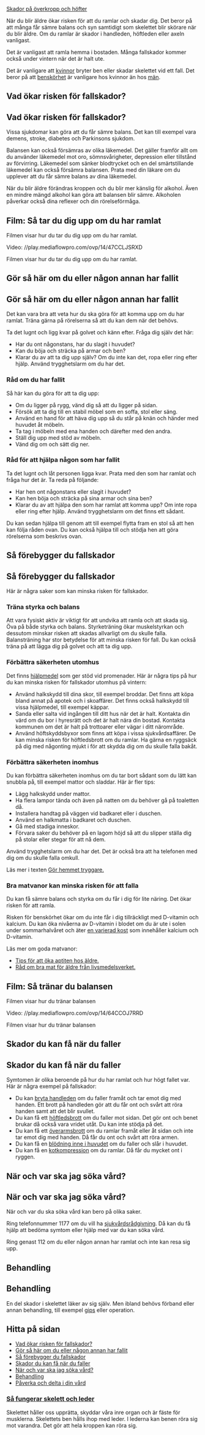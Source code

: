 [Skador på överkropp och höfter](https://www.1177.se/olyckor--skador/skador-pa-overkropp-och-hofter/)

När du blir äldre ökar risken för att du ramlar och skadar dig. Det beror på att många får sämre balans och syn samtidigt som skelettet blir skörare när du blir äldre. Om du ramlar är skador i handleden, höftleden eller axeln vanligast.

Det är vanligast att ramla hemma i bostaden. Många fallskador kommer också under vintern när det är halt ute.

Det är vanligare att [kvinnor](https://www.1177.se/om-1177/1177.se/vad-vi-menar-nar-vi-skriver-kvinna-och-man/) bryter ben eller skadar skelettet vid ett fall. Det beror på att [benskörhet](https://www.1177.se/sjukdomar--besvar/skelett-leder-och-muskler/benskorhet---osteoporos/) är vanligare hos kvinnor än hos [män](https://www.1177.se/om-1177/1177.se/vad-vi-menar-nar-vi-skriver-kvinna-och-man/).

Vad ökar risken för fallskador?
-------------------------------

Vad ökar risken för fallskador?
-------------------------------

Vissa sjukdomar kan göra att du får sämre balans. Det kan till exempel vara demens, stroke, diabetes och Parkinsons sjukdom.

Balansen kan också försämras av olika läkemedel. Det gäller framför allt om du använder läkemedel mot oro, sömnsvårigheter, depression eller tillstånd av förvirring. Läkemedel som sänker blodtrycket och en del smärtstillande läkemedel kan också försämra balansen. Prata med din läkare om du upplever att du får sämre balans av dina läkemedel.

När du blir äldre förändras kroppen och du blir mer känslig för alkohol. Även en mindre mängd alkohol kan göra att balansen blir sämre. Alkoholen påverkar också dina reflexer och din rörelseförmåga.

Film: Så tar du dig upp om du har ramlat
----------------------------------------

Filmen visar hur du tar du dig upp om du har ramlat.

Video: //play.mediaflowpro.com/ovp/14/47CCLJSRXD

Filmen visar hur du tar du dig upp om du har ramlat.

Gör så här om du eller någon annan har fallit
---------------------------------------------

Gör så här om du eller någon annan har fallit
---------------------------------------------

Det kan vara bra att veta hur du ska göra för att komma upp om du har ramlat. Träna gärna på rörelserna så att du kan dem när det behövs.

Ta det lugnt och ligg kvar på golvet och känn efter. Fråga dig själv det här:

*   Har du ont någonstans, har du slagit i huvudet?
*   Kan du böja och sträcka på armar och ben?
*   Klarar du av att ta dig upp själv? Om du inte kan det, ropa eller ring efter hjälp. Använd trygghetslarm om du har det.  

### Råd om du har fallit

Så här kan du göra för att ta dig upp:

*   Om du ligger på rygg, vänd dig så att du ligger på sidan.
*   Försök att ta dig till en stabil möbel som en soffa, stol eller säng.
*   Använd en hand för att häva dig upp så du står på knän och händer med huvudet åt möbeln.
*   Ta tag i möbeln med ena handen och därefter med den andra.
*   Ställ dig upp med stöd av möbeln.
*   Vänd dig om och sätt dig ner.

### Råd för att hjälpa någon som har fallit

Ta det lugnt och låt personen ligga kvar. Prata med den som har ramlat och fråga hur det är. Ta reda på följande:

*   Har hen ont någonstans eller slagit i huvudet?
*   Kan hen böja och sträcka på sina armar och sina ben?
*   Klarar du av att hjälpa den som har ramlat att komma upp? Om inte ropa eller ring efter hjälp. Använd trygghetslarm om det finns ett sådant.

Du kan sedan hjälpa till genom att till exempel flytta fram en stol så att hen kan följa råden ovan. Du kan också hjälpa till och stödja hen att göra rörelserna som beskrivs ovan.

Så förebygger du fallskador
---------------------------

Så förebygger du fallskador
---------------------------

Här är några saker som kan minska risken för fallskador.

### Träna styrka och balans

Att vara fysiskt aktiv är viktigt för att undvika att ramla och att skada sig. Öva på både styrka och balans. Styrketräning ökar muskelstyrkan och dessutom minskar risken att skadas allvarligt om du skulle falla. Balansträning har stor betydelse för att minska risken för fall. Du kan också träna på att lägga dig på golvet och att ta dig upp.

### Förbättra säkerheten utomhus

Det finns [hjälpmedel](https://www.1177.se/undersokning-behandling/hjalpmedel/forflyttning/rorelsehjalpmedel/) som ger stöd vid promenader. Här är några tips på hur du kan minska risken för fallskador utomhus på vintern:

*   Använd halkskydd till dina skor, till exempel broddar. Det finns att köpa bland annat på apotek och i skoaffärer. Det finns också halkskydd till vissa hjälpmedel, till exempel käppar.
*   Sanda eller salta vid ingången till ditt hus när det är halt. Kontakta din värd om du bor i hyresrätt och det är halt nära din bostad. Kontakta kommunen om det är halt på trottoarer eller vägar i ditt närområde.
*   Använd höftskyddsbyxor som finns att köpa i vissa sjukvårdsaffärer. De kan minska risken för höftledsbrott om du ramlar. Ha gärna en ryggsäck på dig med någonting mjukt i för att skydda dig om du skulle falla bakåt.

### Förbättra säkerheten inomhus

Du kan förbättra säkerheten inomhus om du tar bort sådant som du lätt kan snubbla på, till exempel mattor och sladdar. Här är fler tips:

*   Lägg halkskydd under mattor.
*   Ha flera lampor tända och även på natten om du behöver gå på toaletten då.
*   Installera handtag på väggen vid badkaret eller i duschen.
*   Använd en halkmatta i badkaret och duschen.
*   Gå med stadiga inneskor.
*   Förvara saker du behöver på en lagom höjd så att du slipper ställa dig på stolar eller stegar för att nå dem.

Använd trygghetslarm om du har det. Det är också bra att ha telefonen med dig om du skulle falla omkull.

Läs mer i texten [Gör hemmet tryggare.](https://www.1177.se/liv--halsa/trygg-och-saker-miljo/gor-hemmet-tryggare/)

### Bra matvanor kan minska risken för att falla

Du kan få sämre balans och styrka om du får i dig för lite näring. Det ökar risken för att ramla.

Risken för benskörhet ökar om du inte får i dig tillräckligt med D-vitamin och kalcium. Du kan öka nivåerna av D-vitamin i blodet om du är ute i solen under sommarhalvåret och äter [en varierad kost](https://www.1177.se/liv--halsa/ata-for-att-ma-bra/sa-ater-du-halsosamt/) som innehåller kalcium och D-vitamin.

Läs mer om goda matvanor:

*   [Tips för att öka aptiten hos äldre.](https://www.1177.se/liv--halsa/ata-for-att-ma-bra/tips-for-att-oka-aptiten-hos-aldre/)
*   [Råd om bra mat för äldre från livsmedelsverket.](https://www.1177.se/lankbiblioteket/nationella-lankar/l/livsmedelsverket/livsmedelsverket---rad-om-mat-for-aldre/)

Film: Så tränar du balansen
---------------------------

Filmen visar hur du tränar balansen

Video: //play.mediaflowpro.com/ovp/14/64CCOJ7RRD

Filmen visar hur du tränar balansen

Skador du kan få när du faller
------------------------------

Skador du kan få när du faller
------------------------------

Symtomen är olika beroende på hur du har ramlat och hur högt fallet var. Här är några exempel på fallskador:

*   Du kan [bryta handleden](https://www.1177.se/olyckor--skador/skador-pa-hander-och-fotter/benbrott-i-handled-och-underarm/) om du faller framåt och tar emot dig med handen. Ett brott på handleden gör att du får ont och svårt att röra handen samt att det blir svullet.
*   Du kan få ett [höftledsbrott](https://www.1177.se/olyckor--skador/skador-pa-overkropp-och-hofter/hoftledsbrott/) om du faller mot sidan. Det gör ont och benet brukar då också vara vridet utåt. Du kan inte stödja på det.
*   Du kan få ett [överarmsbrott](https://www.1177.se/olyckor--skador/skador-pa-armar-och-ben/benbrott-i-armbagen-och-overarmen/) om du ramlar framåt eller åt sidan och inte tar emot dig med handen. Då får du ont och svårt att röra armen.
*   Du kan få en [blödning inne i huvudet](https://www.1177.se/olyckor--skador/skador-pa-huvud-och-ogon/blodning-under-skallbenet--subduralblodning/) om du faller och slår i huvudet.
*   Du kan få en [kotkompression](https://www.1177.se/sjukdomar--besvar/skelett-leder-och-muskler/rygg-och-nacke/kotkompression/) om du ramlar. Då får du mycket ont i ryggen.

När och var ska jag söka vård?
------------------------------

När och var ska jag söka vård?
------------------------------

När och var du ska söka vård kan bero på olika saker.

Ring telefonnummer 1177 om du vill ha [sjukvårdsrådgivning](https://www.1177.se/om-1177/nar-du-ringer-1177/nar-du-ringer-1177/). Då kan du få hjälp att bedöma symtom eller hjälp med var du kan söka vård.

Ring genast 112 om du eller någon annan har ramlat och inte kan resa sig upp.

Behandling
----------

Behandling
----------

En del skador i skelettet läker av sig själv. Men ibland behövs förband eller annan behandling, till exempel [gips](https://www.1177.se/undersokning-behandling/fler-behandlingar/att-bli-gipsad/) eller operation.

Hitta på sidan
--------------

*   [Vad ökar risken för fallskador?](https://www.1177.se/olyckor--skador/skador-pa-overkropp-och-hofter/fallskador/#section-80059)
*   [Gör så här om du eller någon annan har fallit](https://www.1177.se/olyckor--skador/skador-pa-overkropp-och-hofter/fallskador/#section-185986)
*   [Så förebygger du fallskador](https://www.1177.se/olyckor--skador/skador-pa-overkropp-och-hofter/fallskador/#section-12208)
*   [Skador du kan få när du faller](https://www.1177.se/olyckor--skador/skador-pa-overkropp-och-hofter/fallskador/#section-12209)
*   [När och var ska jag söka vård?](https://www.1177.se/olyckor--skador/skador-pa-overkropp-och-hofter/fallskador/#section-12211)
*   [Behandling](https://www.1177.se/olyckor--skador/skador-pa-overkropp-och-hofter/fallskador/#section-12210)
*   [Påverka och delta i din vård](https://www.1177.se/olyckor--skador/skador-pa-overkropp-och-hofter/fallskador/#section-78675)

### [Så fungerar skelett och leder](https://www.1177.se/liv--halsa/sa-fungerar-kroppen/skelett-och-leder/)

Skelettet håller oss upprätta, skyddar våra inre organ och är fäste för musklerna. Skelettets ben hålls ihop med leder. I lederna kan benen röra sig mot varandra. Det gör att hela kroppen kan röra sig.